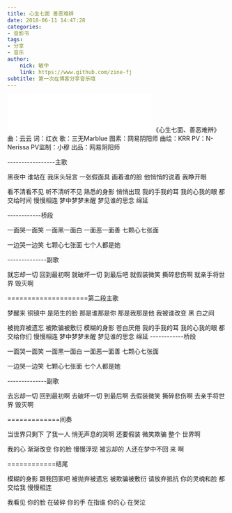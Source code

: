 ```yaml
---
title: 心生七面 善恶难辨
date: 2018-06-11 14:47:28
categories: 
- 音影书
tags:
- 分享
- 音乐
author:
    nick: 敏中
    link: https://www.github.com/zine-fj
subtitle: 第一次在博客分享音乐哦
---
```


<iframe frameborder="no" border="0" marginwidth="0" marginheight="0" width=330 height=86 src="//music.163.com/outchain/player?type=2&id=566261001&auto=1&height=66"></iframe>
《心生七面、善恶难辨》
曲：云云
词：红衣
歌：三无Marblue
图素：网易阴阳师 
曲绘：KRR
PV：N-Nerissa
PV监制：小穆
出品：网易阴阳师

-----------------主歌

黑夜中 谁站在 我床头轻言
一张假面具 画着谁的脸
他悄悄的说着 我睁开眼

看不清看不见 听不清听不见 
熟悉的身影 悄悄出现
我的手我的耳 我的心我的眼
都交给时间 慢慢相连
梦中梦梦未醒 梦见谁的思念
绵延

------------桥段

一面哭一面笑
一面黑一面白
一面恶一面善
七颗心七张面


一边哭一边笑
七颗心七张面
七个人都是她

--------------副歌

就忘却一切 回到最初啊
就破坏一切 到最后吧
就假装微笑 撕碎悲伤啊
就亲手将世界 毁灭啊

====================第二段主歌

梦醒来 铜镜中 是陌生的脸 
那是谁那是你 那是我那是他
我被谁改变 黑 白之间

被抛弃被遗忘 被欺骗被敷衍
模糊的身影 苍白厌倦
我的手我的耳 我的心我的眼
都交给你们 慢慢相连
梦中梦梦未醒 梦见谁的思念
绵延
------------桥段

一面哭一面笑
一面黑一面白
一面恶一面善
七颗心七张面


一边哭一边笑
七颗心七张面
七个人都是她

--------------副歌

去忘却一切 回到最初啊
去破坏一切 到最后啊
去假装微笑 撕碎悲伤啊
去亲手将世界 毁灭啊


=============间奏

当世界只剩下 了我一人 悄无声息的哭啊
还要假装 微笑欺骗 整个 世界啊

我的心 渐渐改变
你的脸 慢慢浮现 
被忘却的 人还在梦中不回 来 啊


============结尾

模糊的身影 跟我回家吧
被抛弃被遗忘 被欺骗被敷衍
请放弃抵抗 你的灵魂和脸
都交给我 慢慢相连

我看见 你的脸 在破碎
你的手 在指谁
你的心 在哭泣